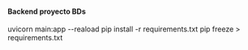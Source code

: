 #### Backend proyecto BDs

uvicorn main:app --reaload
pip install -r requirements.txt
pip freeze > requirements.txt